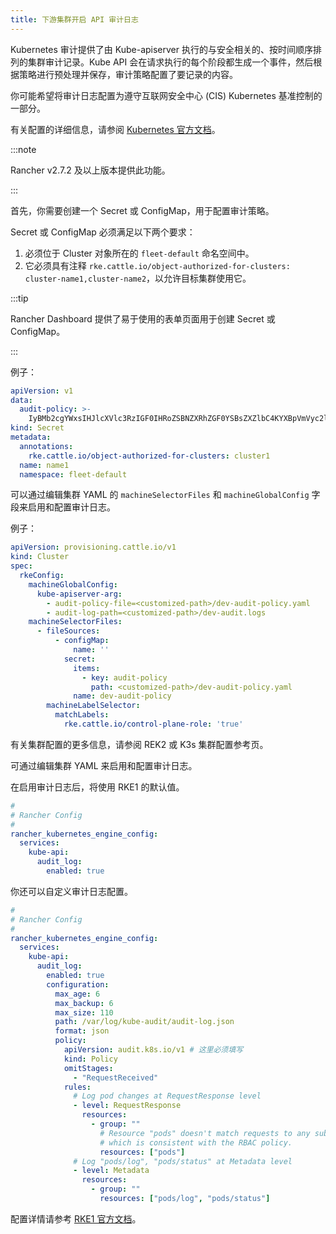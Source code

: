 ```yaml
---
title: 下游集群开启 API 审计日志
---
```


<head>
  <link rel="canonical" href="https://ranchermanager.docs.rancher.com/zh/how-to-guides/advanced-user-guides/enable-api-audit-log-in-downstream-clusters"/>
</head>

Kubernetes 审计提供了由 Kube-apiserver 执行的与安全相关的、按时间顺序排列的集群审计记录。Kube API 会在请求执行的每个阶段都生成一个事件，然后根据策略进行预处理并保存，审计策略配置了要记录的内容。

你可能希望将审计日志配置为遵守互联网安全中心 (CIS) Kubernetes 基准控制的一部分。

有关配置的详细信息，请参阅 [Kubernetes 官方文档](https://kubernetes.io/docs/tasks/debug/debug-cluster/audit/)。

<Tabs groupId="k8s-distro">
<TabItem value="RKE2/K3s" default>

:::note

Rancher v2.7.2 及以上版本提供此功能。

:::

首先，你需要创建一个 Secret 或 ConfigMap，用于配置审计策略。

Secret 或 ConfigMap 必须满足以下两个要求：

1. 必须位于 Cluster 对象所在的 `fleet-default` 命名空间中。
2. 它必须具有注释 `rke.cattle.io/object-authorized-for-clusters: cluster-name1,cluster-name2`，以允许目标集群使用它。

:::tip

Rancher Dashboard 提供了易于使用的表单页面用于创建 Secret 或 ConfigMap。

:::

例子：

```yaml
apiVersion: v1
data:
  audit-policy: >-
    IyBMb2cgYWxsIHJlcXVlc3RzIGF0IHRoZSBNZXRhZGF0YSBsZXZlbC4KYXBpVmVyc2lvbjogYXVkaXQuazhzLmlvL3YxCmtpbmQ6IFBvbGljeQpydWxlczoKLSBsZXZlbDogTWV0YWRhdGE=
kind: Secret
metadata:
  annotations:
    rke.cattle.io/object-authorized-for-clusters: cluster1
  name: name1
  namespace: fleet-default
```

可以通过编辑集群 YAML 的 `machineSelectorFiles` 和 `machineGlobalConfig` 字段来启用和配置审计日志。

例子：

```yaml
apiVersion: provisioning.cattle.io/v1
kind: Cluster
spec:
  rkeConfig:
    machineGlobalConfig:
      kube-apiserver-arg:
        - audit-policy-file=<customized-path>/dev-audit-policy.yaml
        - audit-log-path=<customized-path>/dev-audit.logs
    machineSelectorFiles:
      - fileSources:
          - configMap:
              name: ''
            secret:
              items:
                - key: audit-policy
                  path: <customized-path>/dev-audit-policy.yaml
              name: dev-audit-policy
        machineLabelSelector:
          matchLabels:
            rke.cattle.io/control-plane-role: 'true'
```

有关集群配置的更多信息，请参阅 REK2 或 K3s 集群配置参考页。

</TabItem>

<TabItem value="RKE1">

可通过编辑集群 YAML 来启用和配置审计日志。

在启用审计日志后，将使用 RKE1 的默认值。

```yaml
#
# Rancher Config
#
rancher_kubernetes_engine_config:
  services:
    kube-api:
      audit_log:
        enabled: true
```

你还可以自定义审计日志配置。

```yaml
#
# Rancher Config
#
rancher_kubernetes_engine_config:
  services:
    kube-api:
      audit_log:
        enabled: true
        configuration:
          max_age: 6
          max_backup: 6
          max_size: 110
          path: /var/log/kube-audit/audit-log.json
          format: json
          policy:
            apiVersion: audit.k8s.io/v1 # 这里必须填写
            kind: Policy
            omitStages:
              - "RequestReceived"
            rules:
              # Log pod changes at RequestResponse level
              - level: RequestResponse
                resources:
                  - group: ""
                    # Resource "pods" doesn't match requests to any subresource of pods,
                    # which is consistent with the RBAC policy.
                    resources: ["pods"]
              # Log "pods/log", "pods/status" at Metadata level
              - level: Metadata
                resources:
                  - group: ""
                    resources: ["pods/log", "pods/status"]
```

配置详情请参考 [RKE1 官方文档](https://rke.docs.rancher.com/config-options/audit-log)。

</TabItem>
</Tabs>
